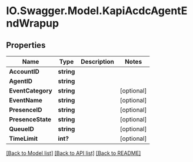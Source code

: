 # IO.Swagger.Model.KapiAcdcAgentEndWrapup
## Properties

Name | Type | Description | Notes
------------ | ------------- | ------------- | -------------
**AccountID** | **string** |  | 
**AgentID** | **string** |  | 
**EventCategory** | **string** |  | [optional] 
**EventName** | **string** |  | [optional] 
**PresenceID** | **string** |  | [optional] 
**PresenceState** | **string** |  | [optional] 
**QueueID** | **string** |  | [optional] 
**TimeLimit** | **int?** |  | [optional] 

[[Back to Model list]](../README.md#documentation-for-models) [[Back to API list]](../README.md#documentation-for-api-endpoints) [[Back to README]](../README.md)

